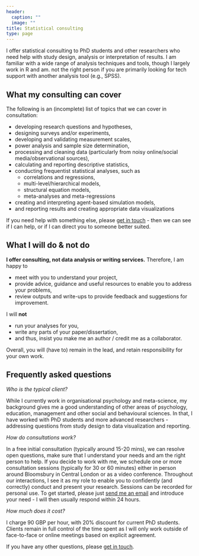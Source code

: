 ```yaml
---
header:
  caption: ""
  image: ""
title: Statistical consulting
type: page
---
```


I offer statistical consulting to PhD students and other researchers who need help with study design, analysis or interpretation of results. I am familiar with a wide range of analysis techniques and tools, though I largely work in R and am. not the right person if you are primarily looking for tech support with another analysis tool (e.g., SPSS).

## What my consulting can cover

The following is an (incomplete) list of topics that we can cover in consultation:

- developing research questions and hypotheses,
- designing surveys and/or experiments,
- developing and validating measurement scales,
- power analysis and sample size determination,
- processing and cleaning data (particularly from noisy online/social media/observational sources),
- calculating and reporting descriptive statistics,
- conducting frequentist statistical analyses, such as
    - correlations and regressions,
    - multi-level/hierarchical models,
    - structural equation models,
    - meta-analyses and meta-regressions
- creating and interpreting agent-based simulation models,
- and reporting results and creating appropriate data visualizations

If you need help with something else, please [get in touch](mailto:l.wallrich@bbk.ac.uk) - then we can see if I can help, or if I can direct you to someone better suited.

## What I will do & not do

**I offer consulting, not data analysis or writing services.** Therefore, I am happy to 

- meet with you to understand your project,
- provide advice, guidance and useful resources to enable you to address your problems,
- review outputs and write-ups to provide feedback and suggestions for improvement.

I will **not**

- run your analyses for you,
- write any parts of your paper/dissertation,
- and thus, insist you make me an author / credit me as a collaborator.

Overall, you will (have to) remain in the lead, and retain responsibility for your own work.

## Frequently asked questions

*Who is the typical client?*

While I currently work in organisational psychology and meta-science, my background gives me a good understanding of other areas of psychology, education, management and other social and behavioural sciences. In that, I have worked with PhD students and more advanced researchers - addressing questions from study design to data visualization and reporting.

*How do consultations work?*

In a free initial consultation (typically around 15-20 mins), we can resolve open questions, make sure that I understand your needs and am the right person to help. If you decide to work with me, we schedule one or more consultation sessions (typically for 30 or 60 minutes) either in person around Bloomsbury in Central London or as a video conference. Throughout our interactions, I see it as my role to enable you to confidently (and correctly) conduct and present your research. Sessions can be recorded for personal use. To get started, please just [send me an email](mailto:l.wallrich@bbk.ac.uk) and introduce your need - I will then usually respond within 24 hours.

*How much does it cost?*

I charge 90 GBP per hour, with 20% discount for current PhD students. Clients remain in full control of the time spent as I will only work outside of face-to-face or online meetings based on explicit agreement.

If you have any other questions, please [get in touch](mailto:l.wallrich@bbk.ac.uk).

